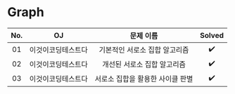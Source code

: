 # Graph


|          No.          |        OJ        |        문제 이름         |        Solved         |
| :-----: |  :--------: |:---------------------: | :-----: |
| 01 | 이것이코딩테스트다 | 기본적인 서로소 집합 알고리즘 | ✔️ |
| 02 | 이것이코딩테스트다 | 개선된 서로소 집합 알고리즘 | ✔️ |
| 03 | 이것이코딩테스트다 | 서로소 집합을 활용한 사이클 판별 | ✔️ |